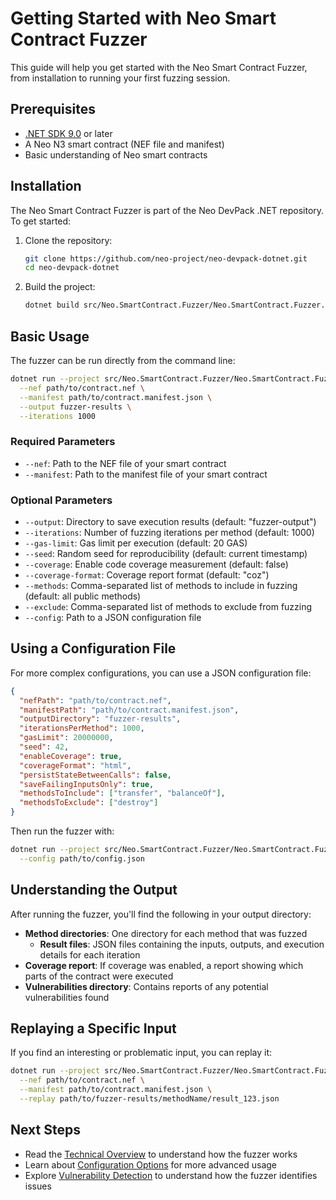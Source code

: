# Getting Started with Neo Smart Contract Fuzzer

This guide will help you get started with the Neo Smart Contract Fuzzer, from installation to running your first fuzzing session.

## Prerequisites

- [.NET SDK 9.0](https://dotnet.microsoft.com/download) or later
- A Neo N3 smart contract (NEF file and manifest)
- Basic understanding of Neo smart contracts

## Installation

The Neo Smart Contract Fuzzer is part of the Neo DevPack .NET repository. To get started:

1. Clone the repository:
   ```bash
   git clone https://github.com/neo-project/neo-devpack-dotnet.git
   cd neo-devpack-dotnet
   ```

2. Build the project:
   ```bash
   dotnet build src/Neo.SmartContract.Fuzzer/Neo.SmartContract.Fuzzer.csproj
   ```

## Basic Usage

The fuzzer can be run directly from the command line:

```bash
dotnet run --project src/Neo.SmartContract.Fuzzer/Neo.SmartContract.Fuzzer.csproj \
  --nef path/to/contract.nef \
  --manifest path/to/contract.manifest.json \
  --output fuzzer-results \
  --iterations 1000
```

### Required Parameters

- `--nef`: Path to the NEF file of your smart contract
- `--manifest`: Path to the manifest file of your smart contract

### Optional Parameters

- `--output`: Directory to save execution results (default: "fuzzer-output")
- `--iterations`: Number of fuzzing iterations per method (default: 1000)
- `--gas-limit`: Gas limit per execution (default: 20 GAS)
- `--seed`: Random seed for reproducibility (default: current timestamp)
- `--coverage`: Enable code coverage measurement (default: false)
- `--coverage-format`: Coverage report format (default: "coz")
- `--methods`: Comma-separated list of methods to include in fuzzing (default: all public methods)
- `--exclude`: Comma-separated list of methods to exclude from fuzzing
- `--config`: Path to a JSON configuration file

## Using a Configuration File

For more complex configurations, you can use a JSON configuration file:

```json
{
  "nefPath": "path/to/contract.nef",
  "manifestPath": "path/to/contract.manifest.json",
  "outputDirectory": "fuzzer-results",
  "iterationsPerMethod": 1000,
  "gasLimit": 20000000,
  "seed": 42,
  "enableCoverage": true,
  "coverageFormat": "html",
  "persistStateBetweenCalls": false,
  "saveFailingInputsOnly": true,
  "methodsToInclude": ["transfer", "balanceOf"],
  "methodsToExclude": ["destroy"]
}
```

Then run the fuzzer with:

```bash
dotnet run --project src/Neo.SmartContract.Fuzzer/Neo.SmartContract.Fuzzer.csproj \
  --config path/to/config.json
```

## Understanding the Output

After running the fuzzer, you'll find the following in your output directory:

- **Method directories**: One directory for each method that was fuzzed
  - **Result files**: JSON files containing the inputs, outputs, and execution details for each iteration
- **Coverage report**: If coverage was enabled, a report showing which parts of the contract were executed
- **Vulnerabilities directory**: Contains reports of any potential vulnerabilities found

## Replaying a Specific Input

If you find an interesting or problematic input, you can replay it:

```bash
dotnet run --project src/Neo.SmartContract.Fuzzer/Neo.SmartContract.Fuzzer.csproj \
  --nef path/to/contract.nef \
  --manifest path/to/contract.manifest.json \
  --replay path/to/fuzzer-results/methodName/result_123.json
```

## Next Steps

- Read the [Technical Overview](./technical-overview.md) to understand how the fuzzer works
- Learn about [Configuration Options](./configuration-guide.md) for more advanced usage
- Explore [Vulnerability Detection](./vulnerability-detection.md) to understand how the fuzzer identifies issues

